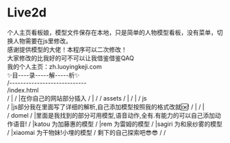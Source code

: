# Live2d
个人主页看板娘，模型文件保存在本地，只是简单的人物模型看板，没有菜单，切换人物需要在js里修改。</br>
感谢提供模型的大佬！本程序可以二次修改！</br>
大家修改的比我好的可不可以让我借鉴借鉴QAQ</br>
我的个人主页：zh.luoyingkeji.com</br>
✨目----录-----解-----析✨</br>
/----------------------------</br>
/index.html</br>
/       |
/       |在你自己的网站<body>部分插入 
/       |    <script src="https://eqcn.ajz.miesnfu.com/wp-content/plugins/wp-3d-pony/live2dw/lib/L2Dwidget.min.js"></script>
/            <script src="assets/js/index.js"></script>
/  assets
/       |
/       | 
/        js    
/         |js部分我在里面写了详细的解析,自己添加模型按照我的格式改就🆗!
/       |
/       |  
/        domel
/         |里面是我找到的部分可用模型,语音动作,全有.有能力的可以自己添加动作语音!
/           |katou 为加藤惠的模型
/           |rem 为雷姆的模型
/           |sagiri 为和泉纱雾的模型
/           |xiaomai 为干物妹!小埋的模型
/      剩下的自己探索吧😎😎
/
/

